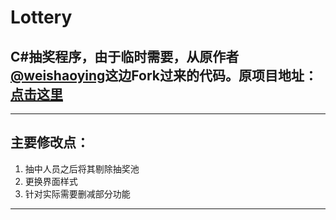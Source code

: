 # Lottery
##  C#抽奖程序，由于临时需要，从原作者 [@weishaoying][1]这边Fork过来的代码。原项目地址：[点击这里][2]

    
----------


## 主要修改点：

 1. 抽中人员之后将其剔除抽奖池
 2. 更换界面样式
 3. 针对实际需要删减部分功能


----------



  [1]: https://github.com/weishaoying
  [2]: https://github.com/weishaoying/Lottery